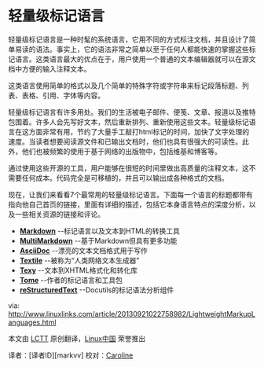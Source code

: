 轻量级标记语言
================================================================================

轻量级标记语言是一种时髦的系统语言，它用不同的方式标注文档，并且设计了简单易读的语法。事实上，它的语法非常之简单以至于任何人都能快速的掌握这些标记语言。这类语言最大的优点在于，用户使用一个普通的文本编辑器就可以在源文档中方便的输入注释文本。

这类语言使用简单的格式以及几个简单的特殊字符或字符串来标记段落标题、列表、表格、引用、字体等内容。

轻量级标记语言有许多用处。我们的生活被电子邮件、便笺、文章、报道以及推特包围着。许多人会先写好文本，然后重新排列、重新使用这些文本。轻量级标记语言在这方面非常有用，节约了大量手工敲打html标记的时间，加快了文字处理的速度。当读者想要阅读源文件和已输出文档时，他们也具有很强大的可读性。此外，他们也被频繁的使用于基于网络的出版物中，包括维基和博客等。

通过使用这些开源的工具，用户能够在很短的时间里做出高质量的注释文本，这不需要任何成本。代码完全是可移植的，并且可以输出成各种格式的文档。

现在，让我们来看看7个最常用的轻量级标记语言。下面每一个语言的标题都带有指向他自己首页的链接，里面有详细的描述，包括它本身语言特点的深度分析，以及一些相关资源的链接和评论。

- **[Markdown][1]** 	--标记语言以及文本到HTML的转换工具
- **[MultiMarkdown][2]** 	--基于Markdown但具有更多功能
- **[AsciiDoc][3]** 	--漂亮的文本文档格式用于写作
- **[Textile][4]** 	--被称为“人类网络文本生成器”
- **[Texy][5]** 	--文本到XHTML格式化和转化库
- **[Tome][6]** 	--作者的标记语言和工具包
- **[reStructuredText][7]** 	--Docutils的标记语法分析组件





via: http://www.linuxlinks.com/article/20130921022758982/LightweightMarkupLanguages.html

本文由 [LCTT][] 原创翻译，[Linux中国][] 荣誉推出

译者：[译者ID][markvv] 校对：[Caroline][]

[LCTT]:https://github.com/LCTT/TranslateProject
[Linux中国]:http://linux.cn/portal.php
[译者ID]:http://linux.cn/space/译者ID
[Caroline]:http://linux.cn/space/14763

[1]:http://daringfireball.net/projects/markdown/ 
[2]:http://fletcherpenney.net/multimarkdown/
[3]:http://www.methods.co.nz/asciidoc/
[4]:http://textile.sitemonks.com/
[5]:http://texy.info/en/
[6]:https://bitbucket.org/bmearns/tome/
[7]:http://docutils.sourceforge.net/rst.html
